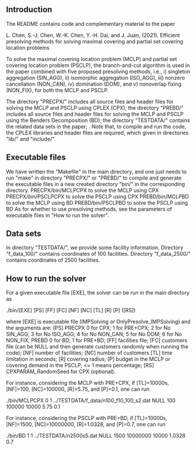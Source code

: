 ## Introduction
The README contains code and complementary material to the paper

L. Chen, S.-J. Chen, W.-K. Chen, Y.-H. Dai, and J. Juan, (2021). 
Efficient presolving methods for solving maximal covering and partial set covering location problems

To solve the maximal covering location problem (MCLP) and partial set covering location problem (PSCLP), the branch-and-cut 
algorithm is used in the paper combined with five proposed presolving methods, i.e., 
i)   singleton aggregation (SIN_AGG), 
ii)  isomorphic aggregation (ISO_AGG),
iii) nonzero cancellation (NON_CAN),
iv)  domination (DOM), and
v)   nonoverlap fixing (NON_FIX), 
for both the MCLP and PSCLP.

The directory "PRECPX/" includes all source files and header files for solving the MCLP and PSCLP using CPLEX (CPX);
the directory "PREBD/" includes all source files and header files for solving the MCLP and PSCLP using the Benders Decomposition (BD);
the directory "TESTDATA/" contains the related data sets in the paper; . 
Note that, to compile and run the code, the CPLEX libraries and header files are required, which given in directories 
"lib/" and "include/".

## Executable files
We have written the "Makefile" in the main directory, and one just needs to run "make" in directory "PRECPX/" or "PREBD/"
to compile and generate the executable files in a new created directory "bin/" in the corresponding directory. 
   PRECPX/bin/MCLPCPX   to solve the MCLP using CPX 
   PRECPX/bin/PSCLPCPX  to solve the PSCLP using CPX
   PREBD/bin/MCLPBD     to solve the MCLP using BD
   PREBD/bin/PSCLPBD    to solve the PSCLP using BD
As for whether to use presolving methods, see the parameters of executable files in "How to run the solver".

## Data sets
In directory "TESTDATA/", we provide some facility information.
Directory "f_data_100/" contains coordinates of 100 facilities.
Directory "f_data_2500/" contains coordinates of 2500 facilities.

## How to run the solver
For a given executable file [EXE], the solver can be run in the main directory as

  ./bin/[EXE] [PS] [FF] [FC] [NF] [NC] [TL] [R] [P] ([RS])

where [EXE] is executable file (IMPSolving or OnlyPresolve_IMPSolving) and the arguments are: 
[PS] PRECPX 0 for CPX; 
            1 for PRE+CPX;
            2 for No SIN_AGG;
            3 for No ISO_AGG;
            4 for No NON_CAN;
            5 for No DOM;
            6 for No NON_FIX;
     PREBD  0 for BD;
            1 for PRE+BD;
[FF] facilities file; 
[FC] customers file (can be NULL and then generate customers randomly when running the code);
[NF] number of facilities;
[NC] number of customers
[TL] time limitation in seconds;
[R]  covering radius;
[P]  budget in the MCLP or covering demand in the PSCLP,
     <= 1 means percentage;
[RS] CPXPARAM_RandomSeed for CPX (optional).

For instance, considering the MCLP with PRE+CPX, if [TL]=10000s, [NF]=100, [NC]=100000, [R]=5.75, and [P]=0.1, 
one can run 

  ./bin/MCLPCPX 0 1 ../TESTDATA/f_data/n100_f10_100_s2.dat NULL 100 100000 10000 5.75 0.1

For instance, considering the PSCLP with PRE+BD, if [TL]=10000s, [NF]=1500, [NC]=10000000, [R]=1.0328, and [P]=0.7, 
one can run 

  ./bin/BD 1 1 ../TESTDATA/n2500s5.dat NULL 1500 10000000 10000 1.0328 0.7

